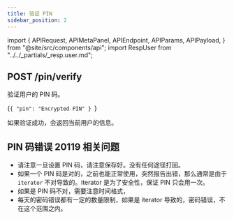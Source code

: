 ```yaml
---
title: 验证 PIN
sidebar_position: 2
---
```


import {
  APIRequest,
  APIMetaPanel,
  APIEndpoint,
  APIParams,
  APIPayload,
} from "@site/src/components/api";
import RespUser from "../../_partials/_resp.user.md";

## POST /pin/verify

验证用户的 PIN 码。

<APIEndpoint url="/pin/verify" />

<APIMetaPanel scope="Authorized" scopeNote="" />

<APIPayload>{`{
  "pin": "Encrypted PIN"
}
`}</APIPayload>

<APIRequest title="Verify PIN" method="POST" url="/pin/verify --data PAYLOAD" />

如果验证成功，会返回当前用户的信息。

## PIN 码错误 20119 相关问题

- 请注意一旦设置 PIN 码，请注意保存好。没有任何途径打回。
- 如果一个 PIN 码是对的，之前也能正常使用，突然报告出错，那么通常是由于 `iterator` 不对导致的。iterator 是为了安全性，保证 PIN 只会用一次。
- 如果是 PIN 码不对，需要注意时间格式，
- 每天的密码错误都有一定的数量限制，如果是 iterator 导致的，密码错误，不在这个范围之内。

